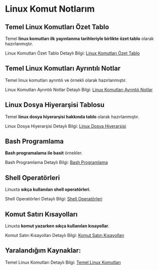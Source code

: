 # Linux Komut Notlarım

## Temel Linux Komutları Özet Tablo
Temel **linux komutları ilk yayınlanma tarihleriyle birlikte özet tablo** olarak hazırlanmıştır.
 
Linux Komutları Özet Tablo Detaylı Bilgi: [Linux Komutları Özet Tablo](https://github.com/kaankaltakkiran/Linux_notlarim/blob/main/linux_notlar%C4%B1m/komut_notlar%C4%B1m/%C3%B6zet_komutlar.md)

## Temel Linux Komutları Ayrıntılı Notlar
Temel linux komutları ayrıntılı ve örnekli olarak hazırlanmıştır.
 
Linux Komutları Ayrıntılı Notlar Detaylı Bilgi: [Linux Komutları Ayrıntılı Notlar](https://github.com/kaankaltakkiran/Linux_notlarim/blob/main/linux_notlar%C4%B1m/komut_notlar%C4%B1m/ayr%C4%B1nt%C4%B1l%C4%B1_komutlar.md)

## Linux Dosya Hiyerarşisi Tablosu
Temel **linux dosya hiyerarşisi hakkında tablo** olarak hazırlanmıştır.
 
Linux Dosya Hiyerarşisi Detaylı Bilgi: [Linux Dosya Hiyerarşisi](https://github.com/kaankaltakkiran/Linux_notlarim/blob/main/linux_notlar%C4%B1m/komut_notlar%C4%B1m/linux_dosya_hiyerar%C5%9Fisi.md)


## Bash Programlama
**Bash programalama ile basit** örnekler.
 
Bash Programlama Detaylı Bilgi: [Bash Programlama](https://github.com/kaankaltakkiran/Linux_notlarim/blob/main/linux_notlar%C4%B1m/komut_notlar%C4%B1m/bash_programing.md)

## Shell Operatörleri
Linuxta **sıkça  kullanılan shell operatörleri**.

Shell Operatörleri Detaylı Bilgi: [Shell Operatörleri](https://github.com/kaankaltakkiran/Linux_notlarim/blob/main/linux_notlar%C4%B1m/komut_notlar%C4%B1m/shell_operat%C3%B6rleri.md)

##  Komut Satırı Kısayolları
Linuxta **komut yazarken sıkça kullanılan kısayollar**.

Komut Satırı Kısayolları Detaylı Bilgi: [Komut Satırı Kısayolları](https://github.com/kaankaltakkiran/Linux_notlarim/blob/main/linux_notlar%C4%B1m/komut_notlar%C4%B1m/k%C4%B1sayollar.md)

## Yaralandığım Kaynaklar:

 Temel Linux Komutları Detaylı Bilgi: [Temel Linux Komutları](https://yakupseker.medium.com/her-linux-kullan%C4%B1c%C4%B1s%C4%B1n%C4%B1n-bilmesi-gereken-temel-komutlar-ve-tu%C5%9F-k%C4%B1sayollar%C4%B1-125-komut-1552423cf7db)
